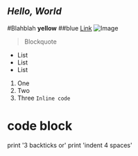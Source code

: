 *Hello, World*
---
#Blahblah
**yellow**
##blue
[Link](http://google.com)
![Image](https://content.codecademy.com/courses/learn-cpp/community-challenge/highfive.gif)
> Blockquote
* List
* List
* List
1. One
2. Two
3. Three
`Inline code`
# code block
print '3 backticks or'
print 'indent 4 spaces'
```
